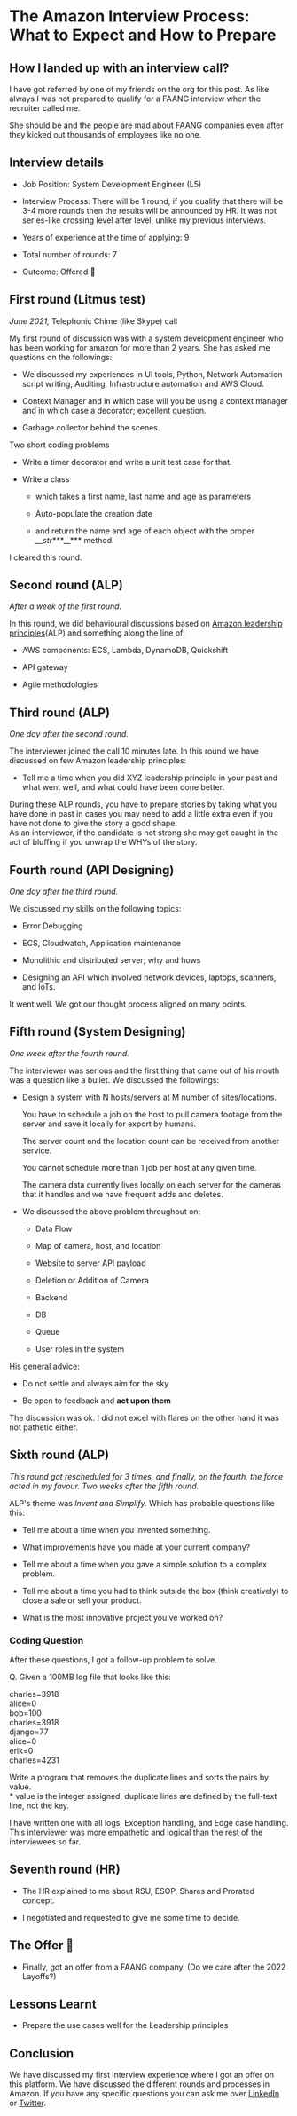 # The Amazon Interview Process: What to Expect and How to Prepare

## How I landed up with an interview call?

I have got referred by one of my friends on the org for this post. As like always I was not prepared to qualify for a FAANG interview when the recruiter called me.

She should be and the people are mad about FAANG companies even after they kicked out thousands of employees like no one.

## Interview details

* Job Position: System Development Engineer (L5)
    
* Interview Process: There will be 1 round, if you qualify that there will be 3-4 more rounds then the results will be announced by HR. It was not series-like crossing level after level, unlike my previous interviews.
    
* Years of experience at the time of applying: 9
    
* Total number of rounds: 7
    
* Outcome: Offered 🙂
    

## First round (Litmus test)

*June 2021,* Telephonic Chime (like Skype) call

My first round of discussion was with a system development engineer who has been working for amazon for more than 2 years. She has asked me questions on the followings:

* We discussed my experiences in UI tools, Python, Network Automation script writing, Auditing, Infrastructure automation and AWS Cloud.
    
* Context Manager and in which case will you be using a context manager and in which case a decorator; excellent question.
    
* Garbage collector behind the scenes.
    

Two short coding problems

* Write a timer decorator and write a unit test case for that.
    
* Write a class
    
    * which takes a first name, last name and age as parameters
        
    * Auto-populate the creation date
        
    * and return the name and age of each object with the proper *\_\_str*\*\*\*\_\_\*\*\* method.
        

I cleared this round.

## Second round (ALP)

*After a week of the first round.*

In this round, we did behavioural discussions based on [Amazon leadership principles](https://amazon.jobs/content/en/our-workplace/leadership-principles)(ALP) and something along the line of:

* AWS components: ECS, Lambda, DynamoDB, Quickshift
    
* API gateway
    
* Agile methodologies
    

## Third round (ALP)

*One day after the second round.*

The interviewer joined the call 10 minutes late. In this round we have discussed on few Amazon leadership principles:

* Tell me a time when you did XYZ leadership principle in your past and what went well, and what could have been done better.
    

During these ALP rounds, you have to prepare stories by taking what you have done in past in cases you may need to add a little extra even if you have not done to give the story a good shape.  
As an interviewer, if the candidate is not strong she may get caught in the act of bluffing if you unwrap the WHYs of the story.

## Fourth round (API Designing)

*One day after the third round.*

We discussed my skills on the following topics:

* Error Debugging
    
* ECS, Cloudwatch, Application maintenance
    
* Monolithic and distributed server; why and hows
    
* Designing an API which involved network devices, laptops, scanners, and IoTs.
    

It went well. We got our thought process aligned on many points.

## Fifth round (System Designing)

*One week after the fourth round.*

The interviewer was serious and the first thing that came out of his mouth was a question like a bullet. We discussed the followings:

* Design a system with N hosts/servers at M number of sites/locations.
    
    You have to schedule a job on the host to pull camera footage from the server and save it locally for export by humans.
    
    The server count and the location count can be received from another service.
    
    You cannot schedule more than 1 job per host at any given time.
    
    The camera data currently lives locally on each server for the cameras that it handles and we have frequent adds and deletes.
    
* We discussed the above problem throughout on:
    
    * Data Flow
        
    * Map of camera, host, and location
        
    * Website to server API payload
        
    * Deletion or Addition of Camera
        
    * Backend
        
    * DB
        
    * Queue
        
    * User roles in the system
        

His general advice:

* Do not settle and always aim for the sky
    
* Be open to feedback and **act upon them**
    

The discussion was ok. I did not excel with flares on the other hand it was not pathetic either.

## Sixth round (ALP)

*This round got rescheduled for 3 times, and finally, on the fourth, the force acted in my favour. Two weeks after the fifth round.*

ALP's theme was *Invent and Simplify.* Which has probable questions like this:

* Tell me about a time when you invented something.
    
* What improvements have you made at your current company?
    
* Tell me about a time when you gave a simple solution to a complex problem.
    
* Tell me about a time you had to think outside the box (think creatively) to close a sale or sell your product.
    
* What is the most innovative project you’ve worked on?
    

### Coding Question

After these questions, I got a follow-up problem to solve.

Q. Given a 100MB log file that looks like this:

charles=3918  
alice=0  
bob=100  
charles=3918  
django=77  
alice=0  
erik=0  
charles=4231

Write a program that removes the duplicate lines and sorts the pairs by value.  
\* value is the integer assigned, duplicate lines are defined by the full-text line, not the key.

I have written one with all logs, Exception handling, and Edge case handling. This interviewer was more empathetic and logical than the rest of the interviewees so far.

## Seventh round (HR)

* The HR explained to me about RSU, ESOP, Shares and Prorated concept.
    
* I negotiated and requested to give me some time to decide.
    

## The Offer 🙂

* Finally, got an offer from a FAANG company. (Do we care after the 2022 Layoffs?)
    

## Lessons Learnt

* Prepare the use cases well for the Leadership principles
    

## Conclusion

We have discussed my first interview experience where I got an offer on this platform. We have discussed the different rounds and processes in Amazon. If you have any specific questions you can ask me over [LinkedIn](https://www.linkedin.com/in/soumendrak/) or [Twitter](https://twitter.com/soumendrak_).